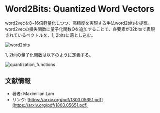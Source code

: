 # Word2Bits: Quantized Word Vectors

word2vecを8~16倍軽量化しつつ、高精度を実現する手法word2bitsを提案。word2vecの損失関数に量子化関数Qを追加することで、各要素が32bitsで表現されているベクトルを、1, 2bitsに落とし込む。



![word2bits](https://user-images.githubusercontent.com/53220859/64063612-72067380-cc31-11e9-917a-7cece2e916d9.png)



1, 2bitの量子化関数は以下のように定義する。

![quantization_functions](https://user-images.githubusercontent.com/53220859/64063621-89456100-cc31-11e9-8486-1cd5dde327d9.png)



## 文献情報

- 著者: Maximilian Lam
- リンク: [https://arxiv.org/pdf/1803.05651.pdf](https://arxiv.org/pdf/1803.05651.pdf)